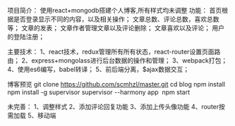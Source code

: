 项目简介：
使用react+mongodb搭建个人博客,所有样式均未调整
功能：
首页根据是否登录显示不同的内容，以及相关操作；
文章总数、评论总数，喜欢总数等；
文章的发表；
文章作者管理文章以及评论删除；
文章喜欢以及评论；
用户的登陆注册；


主要技术：
1、react技术，redux管理所有所有状态，react-router设置页面路由；
2、express+mongolass进行后台数据的操作和管理；
3、webpack打包；
4、使用es6编写，babel转译；
5、前后端分离，$ajax数据交互；

博客预览
  git clone https://github.com/scmhzl/master.git
  cd blog
  npm install
  npm install -g supervisor
  supervisor --harmony app
  npm start
  
  
 未完善：
 1、调整样式
 2、添加评论回复功能
 3、添加上传头像功能
 4、router按需加载
 5、移动端
